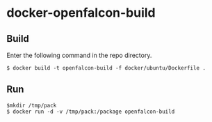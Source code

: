# docker-openfalcon-build

## Build

Enter the following command in the repo directory.

```
$ docker build -t openfalcon-build -f docker/ubuntu/Dockerfile .
```

## Run

```
$mkdir /tmp/pack
$ docker run -d -v /tmp/pack:/package openfalcon-build
```
